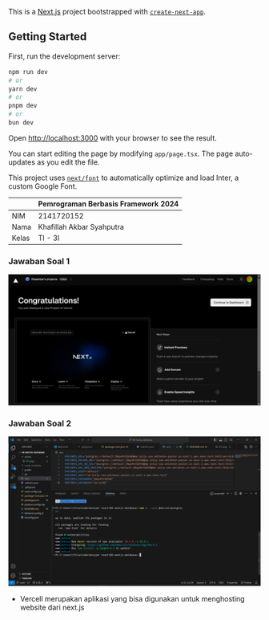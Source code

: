 This is a [Next.js](https://nextjs.org/) project bootstrapped with [`create-next-app`](https://github.com/vercel/next.js/tree/canary/packages/create-next-app).

## Getting Started

First, run the development server:

```bash
npm run dev
# or
yarn dev
# or
pnpm dev
# or
bun dev
```

Open [http://localhost:3000](http://localhost:3000) with your browser to see the result.

You can start editing the page by modifying `app/page.tsx`. The page auto-updates as you edit the file.

This project uses [`next/font`](https://nextjs.org/docs/basic-features/font-optimization) to automatically optimize and load Inter, a custom Google Font.

|  | Pemrograman Berbasis Framework 2024 |
|--|--|
| NIM |  2141720152|
| Nama |  Khafillah Akbar Syahputra |
| Kelas | TI - 3I |


### Jawaban Soal 1
![Screenshot](assets/01.png)

### Jawaban Soal 2
![Screenshot](assets/02.png)
- Vercell merupakan aplikasi yang bisa digunakan untuk menghosting website dari next.js
